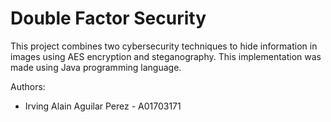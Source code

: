 # Double Factor Security

This project combines two cybersecurity techniques to hide information in images using AES encryption and 
steganography. This implementation was made using Java programming language.

Authors:

- Irving Alain Aguilar Perez - A01703171
